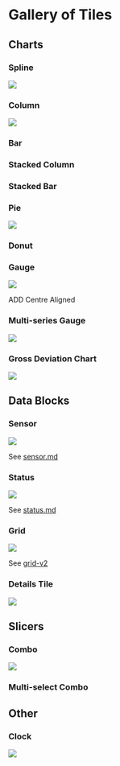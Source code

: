# Gallery of Tiles

## Charts

### Spline

![](<../.gitbook/assets/image (35).png>)

### Column

![](<../.gitbook/assets/image (41) (1).png>)

### Bar

### Stacked Column

### Stacked Bar

### Pie

![](<../.gitbook/assets/image (42) (1) (1).png>)

### Donut

### Gauge

![](<../.gitbook/assets/image (34) (1) (1) (1).png>)

ADD Centre Aligned

### Multi-series Gauge

![](<../.gitbook/assets/image (43) (1) (1) (1) (1).png>)

### Gross Deviation Chart

![](<../.gitbook/assets/image (46) (1) (1).png>)

## Data Blocks

### Sensor

![](<../.gitbook/assets/image (39) (1) (1).png>)

See [sensor.md](sensor.md "mention")

### Status

![](<../.gitbook/assets/image (36) (1).png>)

See [status.md](status.md "mention")

### Grid

![](<../.gitbook/assets/image (38) (1).png>)

See [grid-v2](grid-v2/ "mention")

### Details Tile

![](<../.gitbook/assets/image (40) (1) (1).png>)



## Slicers

### Combo

![](<../.gitbook/assets/image (45) (1).png>)

### Multi-select Combo

## Other

### Clock

![](<../.gitbook/assets/image (44) (1) (1).png>)
